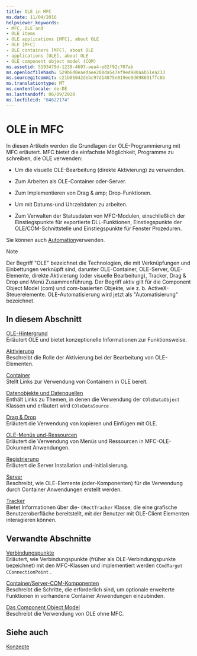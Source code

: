 ```yaml
---
title: OLE in MFC
ms.date: 11/04/2016
helpviewer_keywords:
- MFC, OLE and
- OLE items
- OLE applications [MFC], about OLE
- OLE [MFC]
- OLE containers [MFC], about OLE
- applications [OLE], about OLE
- OLE component object model (COM)
ms.assetid: 5193479d-1239-4697-aea4-e82f92c707ab
ms.openlocfilehash: 529b6d0eaedaee200da547ef9ed980aab51ea233
ms.sourcegitcommit: c21b05042debc97d14875e019ee9d698691ffc0b
ms.translationtype: MT
ms.contentlocale: de-DE
ms.lasthandoff: 06/09/2020
ms.locfileid: "84622174"
---
```

# <a name="ole-in-mfc"></a>OLE in MFC

In diesen Artikeln werden die Grundlagen der OLE-Programmierung mit MFC erläutert. MFC bietet die einfachste Möglichkeit, Programme zu schreiben, die OLE verwenden:

- Um die visuelle OLE-Bearbeitung (direkte Aktivierung) zu verwenden.

- Zum Arbeiten als OLE-Container oder-Server.

- Zum Implementieren von Drag & amp; Drop-Funktionen.

- Um mit Datums-und Uhrzeitdaten zu arbeiten.

- Zum Verwalten der Statusdaten von MFC-Modulen, einschließlich der Einstiegspunkte für exportierte DLL-Funktionen, Einstiegspunkte der OLE/COM-Schnittstelle und Einstiegspunkte für Fenster Prozeduren.

Sie können auch [Automation](automation.md)verwenden.

> [!NOTE]
> Der Begriff "OLE" bezeichnet die Technologien, die mit Verknüpfungen und Einbettungen verknüpft sind, darunter OLE-Container, OLE-Server, OLE-Elemente, direkte Aktivierung (oder visuelle Bearbeitung), Tracker, Drag & Drop und Menü Zusammenführung. Der Begriff aktiv gilt für die Component Object Model (com) und com-basierten Objekte, wie z. b. ActiveX-Steuerelemente. OLE-Automatisierung wird jetzt als "Automatisierung" bezeichnet.

## <a name="in-this-section"></a>In diesem Abschnitt

[OLE-Hintergrund](ole-background.md)<br/>
Erläutert OLE und bietet konzeptionelle Informationen zur Funktionsweise.

[Aktivierung](activation-cpp.md)<br/>
Beschreibt die Rolle der Aktivierung bei der Bearbeitung von OLE-Elementen.

[Container](containers.md)<br/>
Stellt Links zur Verwendung von Containern in OLE bereit.

[Datenobjekte und Datenquellen](data-objects-and-data-sources-ole.md)<br/>
Enthält Links zu Themen, in denen die Verwendung der `COleDataObject` Klassen und erläutert wird `COleDataSource` .

[Drag & Drop](drag-and-drop-ole.md)<br/>
Erläutert die Verwendung von kopieren und Einfügen mit OLE.

[OLE-Menüs und-Ressourcen](menus-and-resources-ole.md)<br/>
Erläutert die Verwendung von Menüs und Ressourcen in MFC-OLE-Dokument Anwendungen.

[Registrierung](registration.md)<br/>
Erläutert die Server Installation und-Initialisierung.

[Server](servers.md)<br/>
Beschreibt, wie OLE-Elemente (oder-Komponenten) für die Verwendung durch Container Anwendungen erstellt werden.

[Tracker](trackers.md)<br/>
Bietet Informationen über die- `CRectTracker` Klasse, die eine grafische Benutzeroberfläche bereitstellt, mit der Benutzer mit OLE-Client Elementen interagieren können.

## <a name="related-sections"></a>Verwandte Abschnitte

[Verbindungspunkte](connection-points.md)<br/>
Erläutert, wie Verbindungspunkte (früher als OLE-Verbindungspunkte bezeichnet) mit den MFC-Klassen und implementiert werden `CCmdTarget` `CConnectionPoint` .

[Container/Server-COM-Komponenten](containers-advanced-features.md)<br/>
Beschreibt die Schritte, die erforderlich sind, um optionale erweiterte Funktionen in vorhandene Container Anwendungen einzubinden.

[Das Component Object Model](/windows/win32/com/the-component-object-model)<br/>
Beschreibt die Verwendung von OLE ohne MFC.

## <a name="see-also"></a>Siehe auch

[Konzepte](mfc-concepts.md)
